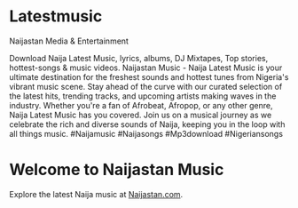 # Latestmusic
Naijastan Media &amp; Entertainment

Download Naija Latest Music, lyrics, albums, DJ Mixtapes, Top stories, hottest-songs & music videos.
Naijastan Music - Naija Latest Music is your ultimate destination for the freshest sounds and hottest tunes from Nigeria's vibrant music scene. Stay ahead of the curve with our curated selection of the latest hits, trending tracks, and upcoming artists making waves in the industry. Whether you're a fan of Afrobeat, Afropop, or any other genre, Naija Latest Music has you covered. Join us on a musical journey as we celebrate the rich and diverse sounds of Naija, keeping you in the loop with all things music. 
#Naijamusic #Naijasongs #Mp3download #Nigeriansongs
<!DOCTYPE html>
<html>
<head>
    <title>Naijastan Music</title>
</head>
<body>
    <h1>Welcome to Naijastan Music</h1>
    <p>Explore the latest Naija music at <a href="https://naijastan.com">Naijastan.com</a>.</p>
</body>
</html>

